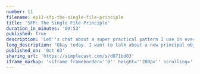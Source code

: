 ```yaml
---
number: 11
filename: ep11-sfp-the-single-file-principle
title: 'SFP: The Single File Principle'
duration_in_minutes: '09:53'
published: true
description: 'Let''s chat about a super practical pattern I use in everyday life. Often when I''m adding a feature or a "concern" I try to isolate the entire changeset to one file. It''s surprisingly effective.'
long_description: "Okay today. I want to talk about a new principal object oriented principle. I just made up called SFP the single file principle and this is also sort of my way of communicating something without saying SRP single responsibility principle which tends to get people with their torch and pitchforks out or the stone tablets and preach from the mountaintops or be mad about the people preaching for the mountaintops or whatever, you know, there's been a lot of discussion around it.\r\n\r\nSo I don't really want to talk about it. But basically this is a really practical principle that I'm going to State as such if you are implementing a feature or if you recognize a I'm just going to use the word feature the fancy term would be a reason to change but if you recognize a feature or you're adding a feature in your app, see if you can keep it all to one file if the file is too big.\r\n\r\nThen maybe you'd have to think about this in smaller terms and see if there's some features you can keep to one file. This sounds so silly and so obvious but I'm telling you this is actually one of the most valuable patterns that I employ when I'm writing code. So I'll give you a few practical examples and hopefully it'll start to sink in.\r\n\r\nSo when I started writing Livewire basic, I mean there's a whole other episode to talk about how. How code design emerges rather than as like planned like I don't really plan designs almost ever. I just start writing code that feels right and I just keep following that right feeling and a couple principles and patterns and I start to see when patterns emerge and then I tackle them and refactor and things like that.\r\n\r\nI don't think you can really do much planning up front. But anyway started to build Live Wire and certain pattern started to emerge and here was one eye when I was we're going to talk about the make Command the famous make Command where you type artist and. Artisan make Livewire and then the component name.\r\n\r\nI had to turn the component name into a class name space because I need to create that file and I also need to convert it into a view name like a blade file name. There's a bunch of other stuff I need to do. What is the name of the component? Is it you know, if it's counter, it's just counter.\r\n\r\nWhat's the name of the class? What's the name of the class name space the full name space the file path the view the view name like Livewire dot counter and the view file clap path like resources views Live Wire, right? So there's a lot of these things so and there's relative paths and there's absolute past.\r\n\r\nThere's just it goes on and on and I recognized so for the first iteration, I wrote all this logic inside of the command class inside of the class. I wrote called Livewire may come in. And but I forget exactly where I needed it next but maybe I wrote the Livewire component discover, which we can talk about another episode but inside the discoverer I needed to I needed to use a lot of this logic.\r\n\r\nSo, you know, I had I had an option you have a fork in the road. I could just copy and paste the logic from the command. Or I could make an abstraction abstraction. And what would that be? I don't know. Maybe it would be a trait. Maybe it would be some helper functions. I'm not really sure yet. And as a rule of thumb, I generally just start with copy and pasting I think j-mac talks about the rule of three.\r\n\r\nI don't know if that's something he coin, but I've definitely heard it before. And the idea is that an abstraction or something is not duplicated or like you live with one level of duplications. So if you copy and paste code once that's fine, but if you need it for the third time, then you should think about an abstraction.\r\n\r\nIt's a good rule of thumb and I try to follow that myself but in this instance, so I did that and then another I forget the next thing but I needed it again. Then the meeting in a lot of places and so the question is, how am I going to do? You know, where am I going to put this logic and it's funny because what I'm saying it, it sounds so obvious make a class that's responsible for parsing out all of these different, you know.\r\n\r\nStrings from your the name of the component, but at the time you know how these things work. Like if you're literally copy and pasting maybe it's a little bit obvious but there's always like a minor variation in what one part of the code needs and the other one. So it's hard to recognize the duplication and it's even harder to recognize what the abstraction should be.\r\n\r\nBut basically I ended up making one file called Live Wire. I don't even know it's changed names a bunch of times now. It's like Livewire component parser or something like that and the idea is you pass in. We pass in like the app namespace of the laravel app and you pass in the views directory and you pass in the name of the component like counter and then you get all these methods like file classpath class name class namespace absolute path relative path few names United space all of these things contents tab contents all the stuff.\r\n\r\nAnd now it's all in one file so I can write a unit test now and this is funny because I don't write a lot of unit tests. But when I put it when I isolate all of this logic into one file, then I feel okay about writing unit tests where I can just throw at it like a hundred different permutations.\r\n\r\nLike I'm going to say test that counter spits out and then a bunch of assertions like specific assertions like this path this file path, whatever and then I do a bunch of those to test a bunch of permutations, and now that class is like really well unit tested and everything else can depend on.\r\n\r\nLively so that's kind of an obvious example, but maybe a harder example is something I talked about in episode 8 where we talked about my new design pattern called. What did I even call it? I don't know. I can't even see in the sidebar right now unless I expand and now I can see. It is called the plug-in pattern right where I kind of talked about making things extensible and I mentioned writing hooks.\r\n\r\nSo refactoring some front-end features two hooks instead of them just being code split out throughout the app. Okay, you probably aren't tracking what I'm saying. So let me break it down in Live Wire, there are let's say the we've been talking about polling. So let's stick with pulling wire: pole you register it.\r\n\r\nAnd then somewhere in the code base and live or is codebase. There's a file called node initializer that when a new when it's when it adds a new node it goes. Hey, is there any Livewire directives on this node? Okay, and it'll go through a switch statement and be like is there wire: pole? Okay.\r\n\r\nThere is now set up a set Interval Timer to fire an Ajax request every so often but the thing is I also need to add code and other places. I need to know that if it updates and it's removed to remove that that. So I have to go find the piece of the code where component element is updated and there's a bunch more of these things.\r\n\r\nSo like I said before I kind of had these I had these features sprawled out throughout different parts of the code base because that's honestly saying it right now it seems so obvious but that's that's like the thing to do. That's what you reach for that your knee-jerk reaction and it's hard to recognize how to do it.\r\n\r\nOtherwise. But I switched to this hooks pattern where I made this hooks manager where certain parts of the code Base fire Hooks and other parts register handlers for those hooks. So now I have one file in charge of polling and if I delete that file. Pulling disappears from the app. It's completely gone.\r\n\r\nSame thing with loading States anything like while you're loading inside Live Wire, that's all happening in one file. Now, it was sprawled out but cross like four five files. Now, it's one file called loading States dot JS because I can just register hook listeners inside of this one file. So anyway, I'm not I don't necessarily expect you to fully grasp exactly what I'm saying in terms of that implementation.\r\n\r\nBut basically just yesterday. I think I refactored the front-end code base to take I think four or five different features and I abstracted them all into one file each. So now I have separate files for each of these features. And if I delete the file the feature is gone and what I need to work on that feature, I know exactly where to look and that is the biggest benefit of this pattern.\r\n\r\nIs that whenever I need to work on this on this thing. I know exactly where I need to work on it. If there's a problem with this thing. I know exactly where the problem is finding to write a unit test. I know exactly what I'm unit. Testing it is so powerful. It's hard to overstate for me and it's so simple.\r\n\r\nKeep things in one file the but but the thing it's simple to say but to put it into practice you'll find that it is difficult because you need to put things in separate files or you think you do and sometimes you do need to but so just as some little code wisdom for you that I'm finding success with and I'm reminding myself of try to keep features inside one file.\r\n\r\nSee if you can do it and see if there's three factors that make it possible for you to isolate something into one file. It's really helped me while I have some time left. I'll read out some of the some of the files that I have in live where that I've done this with. I have like component cache manager.\r\n\r\nSo anything that has to do with a component talking to the caching layer all happens in one file. No other file actually calls on laravel as cash facade accept this file. So it's all right here component checksum. This is kind of this is a story for another time. But so I have all these manager classes and I don't love I know it like manager means nothing but for me, it's like.\r\n\r\nIt's kind of this. This is the file that handles all the things having to do with this thing and there's a bunch of other examples, but these are the ones that there's like component dehydrator or component hydrator that handles hydrating and dehydrating alive where component so if you need to do that, and if you're working on live wire you will need to do that.\r\n\r\nYou will need to look in those files and you know exactly where to look. I found this useful in there by laps myself. I can't think of an example offhand, but I know that I've communicated this on a couple of different calls in the past month with people that have been pairing with so hopefully you found this interesting or expiring or expiring inspiring or useful in some way.\r\n\r\nEnjoy twiddling your thumbs on a park bench. Thank you."
published_on: 'Oct 03'
sharing_url: 'https://simplecast.com/s/d871bd03'
iframe_markup: '<iframe frameborder=''0'' height=''200px'' scrolling=''no'' seamless src=''https://embed.simplecast.com/d871bd03?color=f5f5f5'' width=''100%''></iframe>'
---
```

